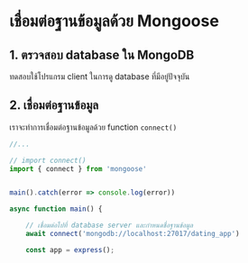 
# เชื่อมต่อฐานข้อมูลด้วย Mongoose

## 1. ตรวจสอบ database ใน MongoDB

ทดสอบใช้โปรแกรม client ในการดู database ที่มีอยู่ปัจจุบัน

## 2. เชื่อมต่อฐานข้อมูล 

เราจะทำการเชื่อมต่อฐานข้อมูลด้วย function `connect()` 

```ts
//...

// import connect() 
import { connect } from 'mongoose'


main().catch(error => console.log(error))

async function main() {

    // เชื่อมต่อไปที่ database server และกำหนดชื่อฐานข้อมูล
    await connect('mongodb://localhost:27017/dating_app')

    const app = express();
```